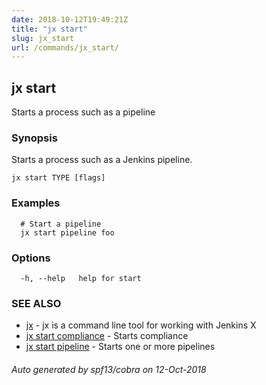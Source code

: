 ```yaml
---
date: 2018-10-12T19:49:21Z
title: "jx start"
slug: jx_start
url: /commands/jx_start/
---
```

## jx start

Starts a process such as a pipeline

### Synopsis

Starts a process such as a Jenkins pipeline.

```
jx start TYPE [flags]
```

### Examples

```
  # Start a pipeline
  jx start pipeline foo
```

### Options

```
  -h, --help   help for start
```

### SEE ALSO

* [jx](/commands/jx/)	 - jx is a command line tool for working with Jenkins X
* [jx start compliance](/commands/jx_start_compliance/)	 - Starts compliance
* [jx start pipeline](/commands/jx_start_pipeline/)	 - Starts one or more pipelines

###### Auto generated by spf13/cobra on 12-Oct-2018
